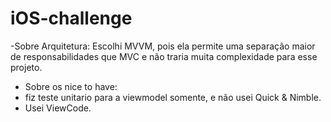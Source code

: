# iOS-challenge

-Sobre Arquitetura:
Escolhi MVVM, pois ela permite uma separação maior de responsabilidades que MVC e não traria muita complexidade para esse projeto.

- Sobre os nice to have:
- fiz teste unitario para a viewmodel somente, e não usei Quick & Nimble.
- Usei ViewCode.
